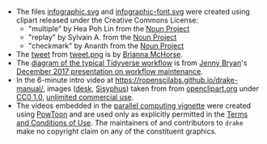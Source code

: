 - The files [infographic.svg](https://github.com/ropensci/drake/blob/master/docs/images/infographic.svg) and [infographic-font.svg](https://github.com/ropensci/drake/blob/master/docs/images/infographic-font.svg) were created using clipart released under the Creative Commons License:
    - "multiple" by Hea Poh Lin from the [Noun Project](https://thenounproject.com/)
    - "replay" by Sylvain A. from the [Noun Project](https://thenounproject.com/)
    - "checkmark" by Ananth from the [Noun Project](https://thenounproject.com/)
- The [tweet](https://twitter.com/fossilosophy/status/966408174470299648) from [tweet.png](https://github.com/ropensci/drake/blob/master/docs/images/tweet.png) is by [Brianna McHorse](https://github.com/bmchorse).
- The [diagram of the typical Tidyverse workflow](https://github.com/ropensci/drake/blob/master/images/tidydag.png) is from [Jenny Bryan](https://github.com/jennybc)'s [December 2017 presentation on workflow maintenance](https://speakerdeck.com/jennybc/zen-and-the-art-of-workflow-maintenance?slide=55).
- In the 6-minute intro video at https://ropenscilabs.github.io/drake-manual/, images ([desk](https://openclipart.org/detail/216179/messy-desk), [Sisyphus](https://openclipart.org/detail/275842/sisyphus-overcoming-silhouette)) taken from from [openclipart.org](https://openclipart.org) under [CC0 1.0](https://creativecommons.org/publicdomain/zero/1.0/), [unlimited commercial use](https://openclipart.org/unlimited-commercial-use-clipart).
- The videos embedded in the [parallel computing vignette](https://ropenscilabs.github.io/drake-manual/hpc.html) were created using [PowToon](https://www.powtoon.com) and are used only as explicitly permitted in the [Terms and Conditions of Use](https://www.powtoon.com/terms-and-conditions/). The maintainers of and contributors to `drake` make no copyright claim on any of the constituent graphics.

